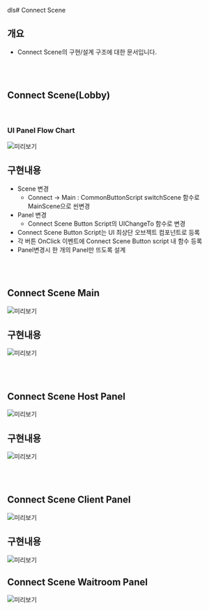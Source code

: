 dls# Connect Scene

## 개요
- Connect Scene의 구현/설계 구조에 대한 문서입니다.

<br>
<br>

## Connect Scene(Lobby)
<br>

### <b>UI Panel Flow Chart</b>

![미리보기](../_Image/Connect%20Scene%20UIFlowChart.png) 

## 구현내용
- Scene 변경
  - Connect -> Main : CommonButtonScript switchScene 함수로 MainScene으로 씬변경
- Panel 변경
  - Connect Scene Button Script의 UIChangeTo 함수로 변경
- Connect Scene Button Script는 UI 최상단 오브젝트 컴포넌트로 등록
- 각 버튼 OnClick 이벤트에 Connect Scene Button script 내 함수 등록
- Panel변경시 한 개의 Panel만 뜨도록 설계

<br>
<br>

## Connect Scene Main


 ![미리보기](../_Image/Connect%20Scene%20Main.png)


## 구현내용 

 ![미리보기](../_Image/Connect%20Scene%20MainPanel%20%EC%84%A4%EA%B3%84%20%EB%82%B4%EC%9A%A9.png)


<br>
<br>

## Connect Scene Host Panel


 ![미리보기](../_Image/Connect%20Scene%20Host.png)
 
 
## 구현내용 

![미리보기](../_Image/Connect%20Scene%20Host%20Panel%20설계%20내용.png)

<br>
<br>

## Connect Scene Client Panel

 ![미리보기](../_Image/Connect%20Scene%20Client.png)

 ## 구현내용 

![미리보기](../_Image/Connect%20Scene%20Connect%20Panel%20설계%20내용.png)

## Connect Scene Waitroom Panel


 ![미리보기](../_Image/Connect%20Scene%20Waitroom.png)